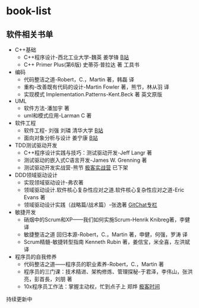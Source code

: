 # book-list

## 软件相关书单
+ C++基础
  - C++程序设计-西北工业大学-魏英 姜学锋 [B站](https://www.bilibili.com/video/BV1gt411h7Ep?from=search&seid=17451911113111019553) 
  - C++ Primer Plus(第6版) 史蒂芬·普拉达 著 工具书
+ 编码
  - 代码整洁之道-Robert，C.，Martin 著，韩磊 译
  - 重构-改善既有代码的设计-Martin Fowler 著，熊节，林从羽 译
  - 实现模式 Implementation.Patterns-Kent.Beck 著 英文原版
+ UML
  - 软件方法-潘加宇 著
  - uml和模式应用-Larman C 著
+ 软件工程
  - 软件工程- 刘强 刘璘 清华大学 [B站](https://www.bilibili.com/video/BV1Q741157ve?from=search&seid=13786721777833344275)
  - 面向对象分析与设计 姜宁康 [B站](https://www.bilibili.com/video/BV164411b7HX?from=search&seid=3653244128736134737)
+ TDD测试驱动开发
  - C++程序设计实践与技巧：测试驱动开发-Jeff Langr 著
  - 测试驱动的嵌入式C语言开发-James W. Grenning 著
  - 测试驱动开发实战营-熊节 [极客实战营](https://learn.jiker.com/plus/8) 已下架
+ DDD领域驱动设计
  - 实现领域驱动设计-弗农著
  - 领域驱动设计.软件核心复杂性应对之道.软件核心复杂性应对之道-Eric Evans 著
  - 领域驱动设计实践（战略篇/战术篇）-张逸著 [GitChat专栏](https://gitbook.cn/gitchat/column/5b3235082ab5224deb750e02)
+ 敏捷开发
  - 硝烟中的Scrum和XP——我们如何实施Scrum-Henrik Knibreg著，李健 译
  - 敏捷整洁之道 回归本源-Robert，C.，Martin 著，申健，何强，罗涛 译
  - Scrum精髓-敏捷转型指南 Kenneth Rubin 著，姜信宝，米全喜，左洪斌 译
+ 程序员的自我修养
  - 代码整洁之道——程序员的职业素养-Robert，C.，Martin 著
  - 程序员的三门课：技术精进、架构修炼、管理探秘-于君泽，李伟山，张洪亮，彭首長，刘朋 著
  - 10x程序员工作法：掌握主动权，忙到点子上 郑烨 [极客时间](https://time.geekbang.org/column/intro/148) 
 
持续更新中